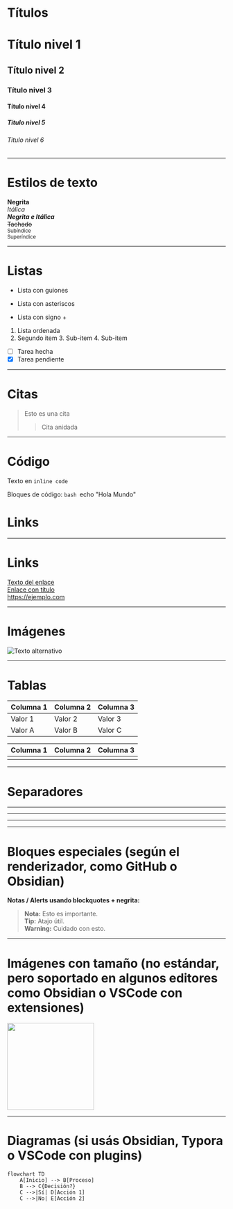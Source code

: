 # Títulos
# Título nivel 1
## Título nivel 2
### Título nivel 3
#### Título nivel 4
##### Título nivel 5
###### Título nivel 6

---

# Estilos de texto
**Negrita**  
*Itálica*  
***Negrita e Itálica***  
~~Tachado~~  
<sub>Subíndice</sub>  
<sup>Superíndice</sup>

---

# Listas
- Lista con guiones
* Lista con asteriscos
+ Lista con signo +

1. Lista ordenada
2. Segundo item
   3. Sub-item
   4. Sub-item

- [ ] Tarea hecha
- [x] Tarea pendiente

---

# Citas
> Esto es una cita
>> Cita anidada

---

# Código
Texto en `inline code`

Bloques de código:
``bash
``echo "Hola Mundo"

# Links



---

# Links
[Texto del enlace](https://ejemplo.com)  
[Enlace con título](https://ejemplo.com "Título del enlace")  
<https://ejemplo.com>

---

# Imágenes
![Texto alternativo](https://via.placeholder.com/150 "Título opcional")

---

# Tablas
| Columna 1 | Columna 2 | Columna 3 |
|-----------|-----------|-----------|
| Valor 1   | Valor 2   | Valor 3   |
| Valor A   | Valor B   | Valor C   |

| Columna 1 | Columna 2 | Columna 3 |
| --------- | --------- | --------- |
|           |           |           |




---

# Separadores
---
___
***

---

# Bloques especiales (según el renderizador, como GitHub o Obsidian)
**Notas / Alerts usando blockquotes + negrita:**
> **Nota:** Esto es importante.  
> **Tip:** Atajo útil.  
> **Warning:** Cuidado con esto.

---

# Imágenes con tamaño (no estándar, pero soportado en algunos editores como Obsidian o VSCode con extensiones)
<img src="https://via.placeholder.com/150" width="200"/>

---

# Diagramas (si usás Obsidian, Typora o VSCode con plugins)
```mermaid
flowchart TD
    A[Inicio] --> B[Proceso]
    B --> C{Decisión?}
    C -->|Sí| D[Acción 1]
    C -->|No| E[Acción 2]

